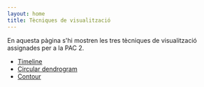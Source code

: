 ```yaml
---
layout: home
title: Tècniques de visualització
---
```


En aquesta pàgina s'hi mostren les tres tècniques de visualització assignades per a la PAC 2.

- [Timeline](timeline.html)
- [Circular dendrogram](circular_dendrogram.html)
- [Contour](contour.html)

